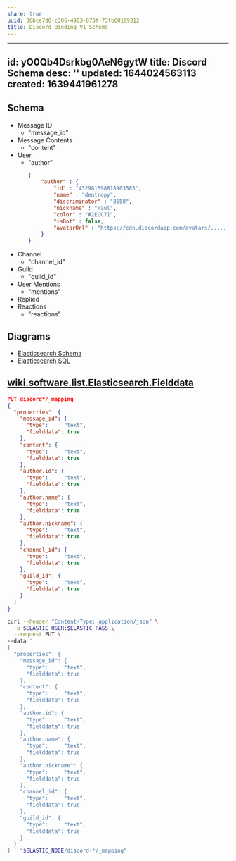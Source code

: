```yaml
---
share: true
uuid: 36bce7d0-c306-4903-873f-73fb60199312
title: Discord Binding V1 Schema
---
```

---
id: yO0Qb4Dsrkbg0AeN6gytW
title: Discord Schema
desc: ''
updated: 1644024563113
created: 1639441961278
---

## Schema

* Message ID
  * "message_id"
* Message Contents
  * "content"
* User
  * "author"
    ``` json
    {
        "author" : {
            "id" : "432981598818903585",
            "name" : "dentropy",
            "discriminator" : "8658",
            "nickname" : "Paul",
            "color" : "#2ECC71",
            "isBot" : false,
            "avatarUrl" : "https://cdn.discordapp.com/avatars/............"
        }
    }
    ```
* Channel
  * "channel_id"
* Guild
  * "guild_id"
* User Mentions
  * "mentions"
* Replied
* Reactions
  * "reactions"

## Diagrams

* [Elasticsearch Schema](/undefined)
* [Elasticsearch SQL](/undefined)

## [wiki.software.list.Elasticsearch.Fielddata](/undefined)
``` json
PUT discord*/_mapping
{
  "properties": {
    "message_id": { 
      "type":     "text",
      "fielddata": true
    },
    "content": { 
      "type":     "text",
      "fielddata": true
    },
    "author.id": { 
      "type":     "text",
      "fielddata": true
    },
    "author.name": { 
      "type":     "text",
      "fielddata": true
    },
    "author.nickname": { 
      "type":     "text",
      "fielddata": true
    },
    "channel_id": { 
      "type":     "text",
      "fielddata": true
    },
    "guild_id": { 
      "type":     "text",
      "fielddata": true
    }
  }
}
```
``` bash
curl --header "Content-Type: application/json" \
  -u $ELASTIC_USER:$ELASTIC_PASS \
  --request PUT \
--data '
{
  "properties": {
    "message_id": { 
      "type":     "text",
      "fielddata": true
    },
    "content": { 
      "type":     "text",
      "fielddata": true
    },
    "author.id": { 
      "type":     "text",
      "fielddata": true
    },
    "author.name": { 
      "type":     "text",
      "fielddata": true
    },
    "author.nickname": { 
      "type":     "text",
      "fielddata": true
    },
    "channel_id": { 
      "type":     "text",
      "fielddata": true
    },
    "guild_id": { 
      "type":     "text",
      "fielddata": true
    }
  }
} ' "$ELASTIC_NODE/discord-*/_mapping"
```